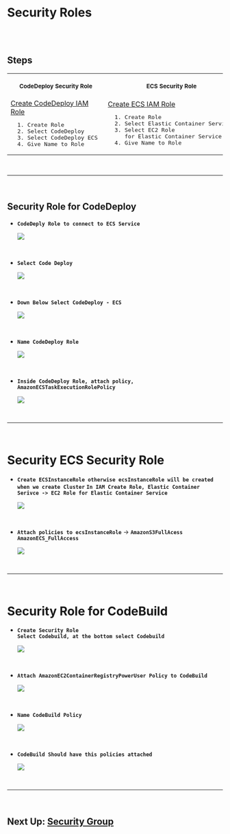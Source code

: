 # Security Roles

<br/>

<br/>

## Steps
<table>
  <tr>
    <th align="center">
      <img width="441" height="1" />
      <p>
        <small>CodeDeploy Security Role</small>
      </p>
    </th>
    <th align="center">
      <img width="441" height="1" />
      <p>
        <small>ECS Security Role</small>
      </p>
    </th>
    <th align="center">
      <img width="441" height="1" />
      <p>
        <small>CodeBuild Security Role</small>
      </p>
    </th>
  </tr>
  <tr>
    <td>
      <a
        href="https://github.com/cyber-netics/testX/blob/main/.assets/securityrole/securityrole.md#security-role-for-codedeploy"
        >Create CodeDeploy IAM Role</a
      >
      <pre>  1. Create Role <br/>  2. Select CodeDeploy <br/>  3. Select CodeDeploy ECS <br/>  4. Give Name to Role</pre>
    </td>
    <td>
      <a
        href="https://github.com/cyber-netics/testX/blob/main/.assets/securityrole/securityrole.md#security-ecs-security-role"
        >Create ECS IAM Role</a
      >
      <pre>  1. Create Role <br/>  2. Select Elastic Container Service <br/>  3. Select EC2 Role <br/>     for Elastic Container Service  <br/>  4. Give Name to Role</pre>
    </td>
    <td>
      <a
        href="https://github.com/cyber-netics/testX/blob/main/.assets/securityrole/securityrole.md#security-role-for-codebuild"
        >Create CodeBuild IAM Role</a
      >
      <pre>  1. Create Role <br/>  2. Select CodeBuild <br/>  3. Select CodeBuild  <br/>  4. Give Name to Role</pre>
    </td>
  </tr>
</table>


<br/>

---

<br/>


## Security Role for CodeDeploy
- **`CodeDeply Role to connect to ECS Service`**
  <p>
    <img src="https://github.com/cyber-netics/testX/blob/main/.assets/securityrole/images/security-role-codedeploy-role-start.png"/>
  </p>

<br/>

- **`Select Code Deploy`**
  <p>
    <img src="https://github.com/cyber-netics/testX/blob/main/.assets/securityrole/images/security-role-select-deploy-role.png"/>
  </p>

<br/>

- **`Down Below Select CodeDeploy - ECS`**
  <p>
    <img src="https://github.com/cyber-netics/testX/blob/main/.assets/securityrole/images/security-role-codedeploy-ecs.png"/>
  </p>

<br/>

- **`Name CodeDeploy Role`**
  <p>
    <img src="https://github.com/cyber-netics/testX/blob/main/.assets/securityrole/images/security-role-name-cdoedeploy-role.png"/>
  </p>

<br/>

- **`Inside CodeDeploy Role, attach policy, AmazonECSTaskExecutionRolePolicy`**
  <p>
    <img src="https://github.com/cyber-netics/testX/blob/main/.assets/securityrole/images/security-role-codedeploy-attach-execrole.png"/>
  </p>

<br/>

---

<br/>

# Security ECS Security Role
- **`Create ECSInstanceRole otherwise ecsInstanceRole will be created when we create Cluster`**
  **`In IAM Create Role, Elastic Container Serivce -> EC2 Role for Elastic Container Service`**
  <p>
    <img src="https://github.com/cyber-netics/testX/blob/main/.assets/securityrole/images/security-role-create-ecs-role.png"/>
  </p>

<br/>

- **`Attach policies to ecsInstanceRole`** -> **`AmazonS3FullAcess`** **`AmazonECS_FullAccess`**
  <p>
    <img src="https://github.com/cyber-netics/testX/blob/main/.assets/securityrole/images/security-role-ecs-roles.png"/>
  </p>

<br/>

---

<br/>

# Security Role for CodeBuild
- **`Create Security Role`**\
  **`Select Codebuild, at the bottom select Codebuild`**
  <p>
    <img src="https://github.com/cyber-netics/testX/blob/main/.assets/securityrole/images/security-role-codebuild.png"/>
  </p> 

<br/>

- **`Attach AmazonEC2ContainerRegistryPowerUser Policy to CodeBuild`**
  <p>
    <img src="https://github.com/cyber-netics/testX/blob/main/.assets/securityrole/images/security-role-codebuild-attach-policy.png"/>
  </p> 

<br/>

- **`Name CodeBuild Policy`**
  <p>
    <img src="https://github.com/cyber-netics/testX/blob/main/.assets/securityrole/images/security-role-codebuild-name-policy.png"/>
  </p> 

<br/>

- **`CodeBuild Should have this policies attached`**
  <p>
    <img src="https://github.com/cyber-netics/testX/blob/main/.assets/securityrole/images/security-role-codebuild-policy-list.png"/>
  </p> 

<br/>

---

<br/>

## Next Up: [Security Group](https://github.com/cyber-netics/testX/blob/main/.assets/securitygroup/securitygroup.md#security-security-groups)
